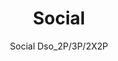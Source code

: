 ---
designer: Patrick Jouin
description: "Social%20is%20a%20modular%20system%20of%20linear%2C%20corner%2C%20curved%20seatings%20and%20poufs%20that%20can%20be%20matched%20to%20create%20an%20endlessy%20replicable%20sofa%20ready%20to%20host%20sociable%20moments.%20Modular%20system%20with%20two%2C%20three%20or%20four%20poufs%20in%20polyurethane%20foam%2C%20steel%20frame%20and%20die-casted%20aluminium%20legs%20at%20the%20far%20ends."
image_primary: img/DSO_3P_01_zoom.jpg
image_secondary: img/DSO_3P_02_zoom.jpg
manufacturer: Pedrali
href: https://www.pedrali.it/en/products/catalog/Modular-seating-SOCIAL-DSO_2P-3P-2X2P/
subtitle: Social Dso_2P/3P/2X2P
title: Social
image_thumb: img/DSO_3P_cover.jpg
tags: 
  - pedrali
  - modular-seating
category: modular-seating
slug: /manufacturers/pedrali/modular-seating/patrick-jouin-social
---